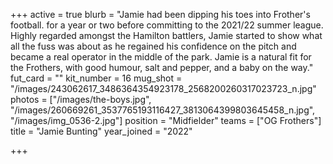 +++
active = true
blurb = "Jamie had been dipping his toes into Frother's football. for a year or two before committing to the 2021/22 summer league. Highly regarded amongst the Hamilton battlers, Jamie started to show what all the fuss was about as he regained his confidence on the pitch and became a real operator in the middle of the park. Jamie is a natural fit for the Frothers, with good humour, salt and pepper, and a baby on the way."
fut_card = ""
kit_number = 16
mug_shot = "/images/243062617_3486364354923178_2568200260317023723_n.jpg"
photos = ["/images/the-boys.jpg", "/images/260669261_3537765193116427_3813064399803645458_n.jpg", "/images/img_0536-2.jpg"]
position = "Midfielder"
teams = ["OG Frothers"]
title = "Jamie Bunting"
year_joined = "2022"

+++
